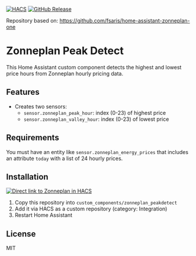 [![HACS](https://img.shields.io/badge/HACS-Default-orange.svg?style=for-the-badge)](https://hacs.xyz/)
[![GitHub Release](https://img.shields.io/github/v/release/jonavdbrink/bms?style=for-the-badge&label=Release)](https://github.com/jonavdbrink/bms/releases)

Repository based on: https://github.com/fsaris/home-assistant-zonneplan-one

# Zonneplan Peak Detect

This Home Assistant custom component detects the highest and lowest price hours from Zonneplan hourly pricing data.

## Features
- Creates two sensors:
  - `sensor.zonneplan_peak_hour`: index (0-23) of highest price
  - `sensor.zonneplan_valley_hour`: index (0-23) of lowest price

## Requirements
You must have an entity like `sensor.zonneplan_energy_prices` that includes an attribute `today` with a list of 24 hourly prices.

## Installation
[![Direct link to Zonneplan in HACS](https://my.home-assistant.io/badges/hacs_repository.svg)](https://my.home-assistant.io/redirect/hacs_repository/?owner=JonavdBrink&repository=BMS)
1. Copy this repository into `custom_components/zonneplan_peakdetect`
2. Add it via HACS as a custom repository (category: Integration)
3. Restart Home Assistant

## License
MIT